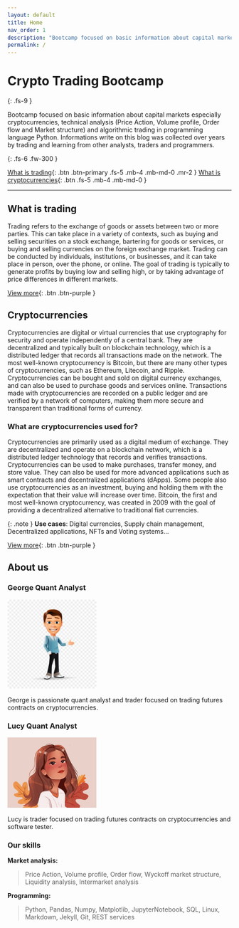 ```yaml
---
layout: default
title: Home
nav_order: 1
description: "Bootcamp focused on basic information about capital markets especially cryptocurrencies, technical analysis (Price Action, Volume profile, Order flow and Market structure) and algorithmic trading in programming language Python. Informations write on this blog was collected over years by trading and learning from other analysts, traders and programmers."
permalink: /
---
```


# Crypto Trading Bootcamp
{: .fs-9 }

Bootcamp focused on basic information about capital markets especially cryptocurrencies, technical analysis (Price Action, Volume profile, Order flow and Market structure) and algorithmic trading in programming language Python. Informations write on this blog was collected over years by trading and learning from other analysts, traders and programmers.


{: .fs-6 .fw-300 }

[What is trading](#what-is-trading){: .btn .btn-primary .fs-5 .mb-4 .mb-md-0 .mr-2 }
[What is cryptocurrencies](#cryptocurrencies){: .btn .fs-5 .mb-4 .mb-md-0 }

---

## What is trading
Trading refers to the exchange of goods or assets between two or more parties. This can take place in a variety of contexts, such as buying and selling securities on a stock exchange, bartering for goods or services, or buying and selling currencies on the foreign exchange market. Trading can be conducted by individuals, institutions, or businesses, and it can take place in person, over the phone, or online. The goal of trading is typically to generate profits by buying low and selling high, or by taking advantage of price differences in different markets.

[View more](https://georgequantanalyst.github.io/crypto-trading-bootcamp/docs/basic){: .btn .btn-purple }


## Cryptocurrencies
Cryptocurrencies are digital or virtual currencies that use cryptography for security and operate independently of a central bank. They are decentralized and typically built on blockchain technology, which is a distributed ledger that records all transactions made on the network. The most well-known cryptocurrency is Bitcoin, but there are many other types of cryptocurrencies, such as Ethereum, Litecoin, and Ripple. Cryptocurrencies can be bought and sold on digital currency exchanges, and can also be used to purchase goods and services online. Transactions made with cryptocurrencies are recorded on a public ledger and are verified by a network of computers, making them more secure and transparent than traditional forms of currency.

### What are cryptocurrencies used for?
Cryptocurrencies are primarily used as a digital medium of exchange. They are decentralized and operate on a blockchain network, which is a distributed ledger technology that records and verifies transactions. Cryptocurrencies can be used to make purchases, transfer money, and store value. They can also be used for more advanced applications such as smart contracts and decentralized applications (dApps). Some people also use cryptocurrencies as an investment, buying and holding them with the expectation that their value will increase over time. Bitcoin, the first and most well-known cryptocurrency, was created in 2009 with the goal of providing a decentralized alternative to traditional fiat currencies.

{: .note }
**Use cases**: Digital currencies, Supply chain management, Decentralized applications, NFTs and Voting systems...

[View more](https://georgequantanalyst.github.io/crypto-trading-bootcamp/docs/cryptocurrencies){: .btn .btn-purple }

## About us

### George Quant Analyst

<img src="assets/images/george.jpeg" width="200" />

George is passionate quant analyst and trader focused on trading futures contracts on cryptocurrencies.

### Lucy Quant Analyst
<img src="assets/images/lucy.jpeg" width="200" />

Lucy is trader focused on trading futures contracts on cryptocurrencies and software tester.

### Our skills

**Market analysis:**
> Price Action, Volume profile, Order flow, Wyckoff market structure, Liquidity analysis, Intermarket analysis

**Programming:**
> Python, Pandas, Numpy, Matplotlib, JupyterNotebook, SQL, Linux, Markdown, Jekyll, Git, REST services